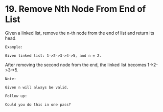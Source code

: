 # 19. Remove Nth Node From End of List

Given a linked list, remove the n-th node from the end of list and return its head.
    

    Example:

    Given linked list: 1->2->3->4->5, and n = 2.

After removing the second node from the end, the linked list becomes 1->2->3->5.

    Note:

    Given n will always be valid.

    Follow up:

    Could you do this in one pass?